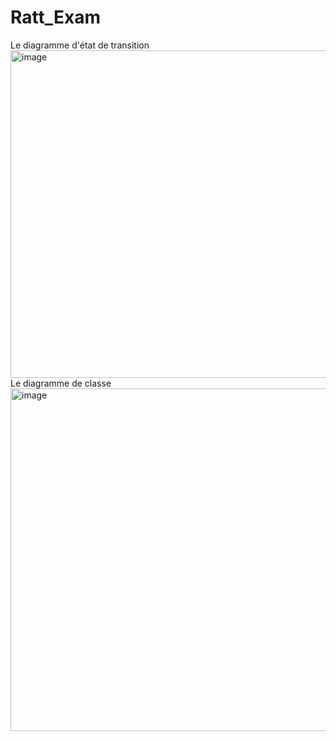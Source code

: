 # Ratt_Exam
Le diagramme d'état de transition 
<img width="524" alt="image" src="https://user-images.githubusercontent.com/116873467/213802578-b133877d-392e-4925-afe2-e7edeec6c275.png">
Le diagramme de classe
<img width="548" alt="image" src="https://user-images.githubusercontent.com/116873467/213811341-58a2042d-c115-4f1d-a7a7-ea92a026c4fc.png">
